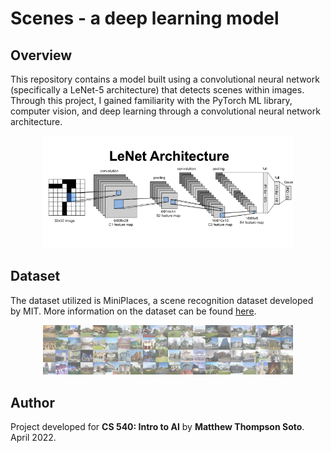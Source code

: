 # Scenes - a deep learning model
## Overview
This repository contains a model built using a convolutional neural network (specifically a LeNet-5 architecture) that detects scenes within images. Through this project, I gained familiarity with the PyTorch ML library, computer vision, and deep learning through a convolutional neural network architecture.

<div align="center"><img src="lenet.png" width="400"></div>

## Dataset
The dataset utilized is MiniPlaces, a scene recognition dataset developed by MIT. More information on the dataset can be found [here](https://github.com/CSAILVision/miniplaces).

<div align="center"><img src="miniplaces.jpg" width="400"></div>

## Author
Project developed for **CS 540: Intro to AI** by **Matthew Thompson Soto**. April 2022. 
